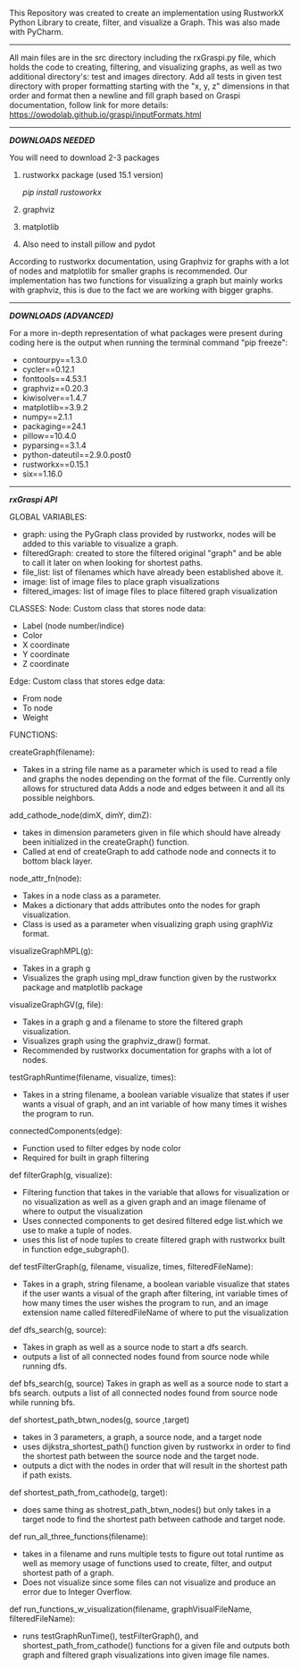 This Repository was created to create an implementation using RustworkX Python Library to create, filter, and visualize a Graph.
This was also made with PyCharm.
____
All main files are in the src directory including the rxGraspi.py file, which holds the code to creating, filtering, and visualizing graphs, as well as two additional directory's: test and images directory.
Add all tests in given test directory with proper formatting starting with the "x, y, z" dimensions in that order and format then a newline and fill graph based on Graspi documentation, follow link for more details: https://owodolab.github.io/graspi/inputFormats.html
______
***DOWNLOADS NEEDED***

You will need to download 2-3 packages
1. rustworkx package (used 15.1 version)
   
   _pip install rustoworkx_
   
3. graphviz
4. matplotlib
5. Also need to install pillow and pydot

According to rustworkx documentation, using Graphviz for graphs with a lot of nodes and matplotlib for smaller graphs is recommended. Our implementation has two functions for visualizing a graph but mainly works with graphviz, this is due to the fact we are working with bigger graphs.
______
***DOWNLOADS (ADVANCED)***

For a more in-depth representation of what packages were present during coding here is the output when running the terminal command "pip freeze":
* contourpy==1.3.0
* cycler==0.12.1
* fonttools==4.53.1
* graphviz==0.20.3
* kiwisolver==1.4.7
* matplotlib==3.9.2
* numpy==2.1.1
* packaging==24.1
* pillow==10.4.0
* pyparsing==3.1.4
* python-dateutil==2.9.0.post0
* rustworkx==0.15.1
* six==1.16.0
________
***rxGraspi API***

GLOBAL VARIABLES:
* graph: using the PyGraph class provided by rustworkx, nodes will be added to this variable to visualize a graph.
* filteredGraph: created to store the filtered original "graph" and be able to call it later on when looking for shortest paths.
* file_list: list of filenames which have already been established above it.
* image: list of image files to place graph visualizations
* filtered_images: list of image files to place filtered graph visualization

CLASSES:
Node: Custom class that stores node data:
* Label (node number/indice)
* Color
* X coordinate
* Y coordinate
* Z coordinate

Edge: Custom class that stores edge data:
* From node
* To node
* Weight

FUNCTIONS:

createGraph(filename):
* Takes in a string file name as a parameter which is used to read a file and graphs the nodes depending on the format of the file. Currently only allows for structured data Adds a node and edges between it and all its possible neighbors. 

add_cathode_node(dimX, dimY, dimZ):
* takes in dimension parameters given in file which should have already been initialized in the createGraph() function.
* Called at end of createGraph to add cathode node and connects it to bottom black layer.

node_attr_fn(node):
* Takes in a node class as a parameter.
* Makes a dictionary that adds attributes onto the nodes for graph visualization.
* Class is used as a parameter when visualizing graph using graphViz format. 

visualizeGraphMPL(g):
* Takes in a graph g
* Visualizes the graph using mpl_draw function given by the rustworkx package and matplotlib package

visualizeGraphGV(g, file):
* Takes in a graph g and a filename to store the filtered graph visualization.
* Visualizes graph using the graphviz_draw() format.
* Recommended by rustworkx documentation for graphs with a lot of nodes. 

testGraphRuntime(filename, visualize, times):
* Takes in a string filename, a boolean variable visualize that states if user wants a visual of graph, and an int variable of how many times it wishes the program to run.

connectedComponents(edge):
* Function used to filter edges by node color
* Required for built in graph filtering

def filterGraph(g, visualize):
* Filtering function that takes in the variable that allows for visualization or no visualization as well as a given graph and an image filename of where to output the visualization
* Uses connected components to get desired filtered edge list.which we use to make a tuple of nodes.
* uses this list of node tuples to create filtered graph with rustworkx built in function edge_subgraph().

def testFilterGraph(g, filename, visualize, times, filteredFileName):
* Takes in a graph, string filename, a boolean variable visualize that states if the user wants a visual of the graph after filtering, int variable times of how many times the user wishes the program to run, and an image extension name called filteredFileName of where to put the visualization

def dfs_search(g, source):
* Takes in graph as well as a source node to start a dfs search.
* outputs a list of all connected nodes found from source node while running dfs.

def bfs_search(g, source)
Takes in graph as well as a source node to start a bfs search.
outputs a list of all connected nodes found from source node while running bfs.

def shortest_path_btwn_nodes(g, source ,target)
* takes in 3 parameters, a graph, a source node, and a target node 
* uses dijkstra_shortest_path() function given by rustworkx in order to find the shortest path between the source node and the target node.
* outputs a dict with the nodes in order that will result in the shortest path if path exists. 

def shortest_path_from_cathode(g, target):
* does same thing as shotrest_path_btwn_nodes() but only takes in a target node to find the shortest path between cathode and target node.

def run_all_three_functions(filename):
* takes in a filename and runs multiple tests to figure out total runtime as well as memory usage of functions used to create, filter, and output shortest path of a graph.
* Does not visualize since some files can not visualize and produce an error due to Integer Overflow.

def run_functions_w_visualization(filename, graphVisualFileName, filteredFileName):
* runs testGraphRunTime(), testFilterGraph(), and shortest_path_from_cathode() functions for a given file and outputs both graph and filtered graph visualizations into given image file names.
